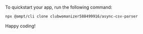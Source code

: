 To quickstart your app, run the following command: 

```bash
npx @ampt/cli clone clubwomanizer588499916/async-csv-parser
```

Happy coding!
